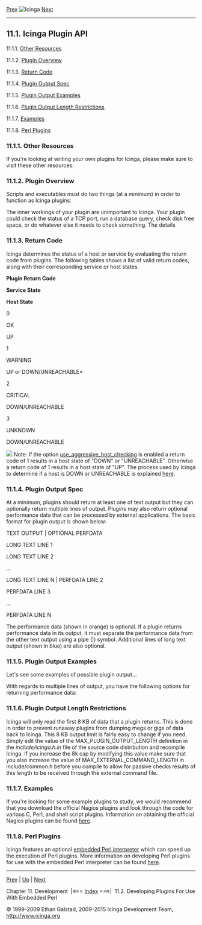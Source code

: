 [Prev](ch11.md) ![Icinga](../images/logofullsize.png "Icinga") [Next](epnplugins.md)

* * * * *

11.1. Icinga Plugin API
-----------------------

11.1.1. [Other Resources](pluginapi.md#otherresources)

11.1.2. [Plugin Overview](pluginapi.md#overview)

11.1.3. [Return Code](pluginapi.md#returncode)

11.1.4. [Plugin Output Spec](pluginapi.md#outputspec)

11.1.5. [Plugin Output Examples](pluginapi.md#outputexamples)

11.1.6. [Plugin Output Length
Restrictions](pluginapi.md#outputlengthrestrictions)

11.1.7. [Examples](pluginapi.md#examples)

11.1.8. [Perl Plugins](pluginapi.md#perlplugins)

### 11.1.1. Other Resources

If you're looking at writing your own plugins for Icinga, please make
sure to visit these other resources:



### 11.1.2. Plugin Overview

Scripts and executables must do two things (at a minimum) in order to
function as Icinga plugins:



The inner workings of your plugin are unimportant to Icinga. Your plugin
could check the status of a TCP port, run a database query, check disk
free space, or do whatever else it needs to check something. The details

### 11.1.3. Return Code

Icinga determines the status of a host or service by evaluating the
return code from plugins. The following tables shows a list of valid
return codes, along with their corresponding service or host states.

**Plugin Return Code**

**Service State**

**Host State**

0

OK

UP

1

WARNING

UP or DOWN/UNREACHABLE\*

2

CRITICAL

DOWN/UNREACHABLE

3

UNKNOWN

DOWN/UNREACHABLE

![](../images/note.gif) Note: If the option
[use\_aggressive\_host\_checking](configmain.md#configmain-use_aggressive_host_checking)
is enabled a return code of 1 results in a host state of "DOWN" or
"UNREACHABLE". Otherwise a return code of 1 results in a host state of
"UP". The process used by Icinga to determine if a host is DOWN or
UNREACHABLE is explained
[here](networkreachability.md "5.10. Determining Status and Reachability of Network Hosts").

### 11.1.4. Plugin Output Spec

At a minimum, plugins should return at least one of text output but they
can optionally return multiple lines of output. Plugins may also return
optional performance data that can be processed by external
applications. The basic format for plugin output is shown below:

TEXT OUTPUT | OPTIONAL PERFDATA

LONG TEXT LINE 1

LONG TEXT LINE 2

...

LONG TEXT LINE N | PERFDATA LINE 2

PERFDATA LINE 3

...

PERFDATA LINE N

The performance data (shown in orange) is optional. If a plugin returns
performance data in its output, it must separate the performance data
from the other text output using a pipe (|) symbol. Additional lines of
long text output (shown in blue) are also optional.

### 11.1.5. Plugin Output Examples

Let's see some examples of possible plugin output...




























With regards to multiple lines of output, you have the following options
for returning performance data:





### 11.1.6. Plugin Output Length Restrictions

Icinga will only read the first 8 KB of data that a plugin returns. This
is done in order to prevent runaway plugins from dumping megs or gigs of
data back to Icinga. This 8 KB output limit is fairly easy to change if
you need. Simply edit the value of the MAX\_PLUGIN\_OUTPUT\_LENGTH
definition in the *include/icinga.h.in* file of the source code
distribution and recompile Icinga. If you increase the 8k cap by
modifying this value make sure that you also increase the value of
MAX\_EXTERNAL\_COMMAND\_LENGTH in include/common.h before you compile to
allow for passive checks results of this length to be received through
the external command file.

### 11.1.7. Examples

If you're looking for some example plugins to study, we would recommend
that you download the official Nagios plugins and look through the code
for various C, Perl, and shell script plugins. Information on obtaining
the official Nagios plugins can be found
[here](plugins.md "5.1. Icinga Plugins").

### 11.1.8. Perl Plugins

Icinga features an optional [embedded Perl
interpreter](embeddedperl.md "7.18. Using The Embedded Perl Interpreter")
which can speed up the execution of Perl plugins. More information on
developing Perl plugins for use with the embedded Perl interpreter can
be found
[here](embeddedperl.md "7.18. Using The Embedded Perl Interpreter").

* * * * *

[Prev](ch11.md) | [Up](ch11.md) | [Next](epnplugins.md)

Chapter 11. Development  |<=== [Index](index.md) ===>|  11.2. Developing Plugins For Use With Embedded Perl

© 1999-2009 Ethan Galstad, 2009-2015 Icinga Development Team,
http://www.icinga.org
